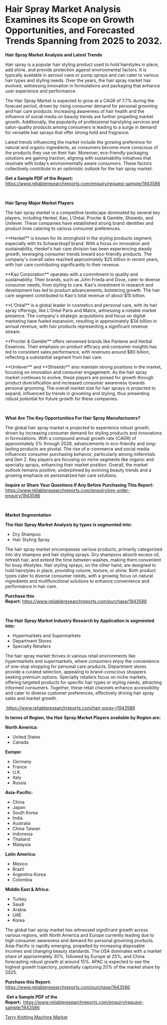<p><h1>Hair Spray Market Analysis Examines its Scope on Growth Opportunities, and Forecasted Trends Spanning from 2025 to 2032.</h1></p><p><strong>Hair Spray Market Analysis and Latest Trends</strong></p>
<p><p>Hair spray is a popular hair styling product used to hold hairstyles in place, add shine, and provide protection against environmental factors. It is typically available in aerosol cans or pump sprays and can cater to various hair types and styling needs. Over the years, the hair spray market has evolved, witnessing innovation in formulations and packaging that enhance user experience and performance.</p><p>The Hair Spray Market is expected to grow at a CAGR of 7.7% during the forecast period, driven by rising consumer demand for personal grooming and hair care products. Increasing awareness of hair health and the influence of social media on beauty trends are further propelling market growth. Additionally, the popularity of professional hairstyling services and salon-quality products among consumers is leading to a surge in demand for versatile hair sprays that offer strong hold and fragrance.</p><p>Latest trends influencing the market include the growing preference for natural and organic ingredients, as consumers become more conscious of the products they use on their hair. Moreover, eco-friendly packaging solutions are gaining traction, aligning with sustainability initiatives that resonate with today’s environmentally aware consumers. These factors collectively contribute to an optimistic outlook for the hair spray market.</p></p>
<p><strong>Get a Sample PDF of the Report:&nbsp;</strong> <a href="https://www.reliableresearchreports.com/enquiry/request-sample/1943586?utm_campaign=2331&utm_medium=2&utm_source=Github&utm_content=ia&utm_term=08022025&utm_id=hair-spray">https://www.reliableresearchreports.com/enquiry/request-sample/1943586</a></p>
<p>&nbsp;</p>
<p><strong>Hair Spray Major Market Players</strong></p>
<p><p>The hair spray market is a competitive landscape dominated by several key players, including Henkel, Kao, L'Oréal, Procter & Gamble, Shiseido, and Unilever. These companies have established strong brand identities and product lines catering to various consumer preferences.</p><p>**Henkel** is known for its stronghold in the styling products segment, especially with its Schwarzkopf brand. With a focus on innovation and sustainability, Henkel's hair care division has been experiencing steady growth, leveraging consumer trends toward eco-friendly products. The company's overall sales reached approximately $25 billion in recent years, with hair care contributing significantly to their revenue.</p><p>**Kao Corporation** operates with a commitment to quality and sustainability. Their brands, such as John Frieda and Dove, cater to diverse consumer needs, from styling to care. Kao's investment in research and development has led to product advancements, bolstering growth. The hair care segment contributed to Kao's total revenue of about $15 billion.</p><p>**L'Oréal** is a global leader in cosmetics and personal care, with its hair spray offerings, like L'Oréal Paris and Matrix, witnessing a notable market presence. The company's strategic acquisitions and focus on digital marketing have fueled expansion, resulting in approximately $34 billion in annual revenue, with hair products representing a significant revenue stream.</p><p>**Procter & Gamble** offers renowned brands like Pantene and Herbal Essences. Their emphasis on product efficacy and consumer insights has led to consistent sales performance, with revenues around $80 billion, reflecting a substantial segment from hair care.</p><p>**Unilever** and **Shiseido** also maintain strong positions in the market, focusing on innovation and consumer engagement. As the hair spray market continues to evolve, these players are poised for growth through product diversification and increased consumer awareness towards personal grooming. The overall market size for hair sprays is projected to expand, influenced by trends in grooming and styling, thus presenting robust potential for future growth for these companies.</p></p>
<p>&nbsp;</p>
<p><strong>What Are The Key Opportunities For Hair Spray Manufacturers?</strong></p>
<p><p>The global hair spray market is projected to experience robust growth, driven by increasing consumer demand for styling products and innovations in formulations. With a compound annual growth rate (CAGR) of approximately 5% through 2028, advancements in eco-friendly and long-lasting products are pivotal. The rise of e-commerce and social media influences consumer purchasing behavior, particularly among millennials and Gen Z. Key players are focusing on niche segments like organic and specialty sprays, enhancing their market position. Overall, the market outlook remains positive, underpinned by evolving beauty trends and a growing emphasis on personalized hair care solutions.</p></p>
<p><strong>Inquire or Share Your Questions If Any Before Purchasing This Report:</strong> <a href="https://www.reliableresearchreports.com/enquiry/pre-order-enquiry/1943586?utm_campaign=2331&utm_medium=2&utm_source=Github&utm_content=ia&utm_term=08022025&utm_id=hair-spray">https://www.reliableresearchreports.com/enquiry/pre-order-enquiry/1943586</a></p>
<p>&nbsp;</p>
<p><strong>Market Segmentation</strong></p>
<p><strong>The Hair Spray Market Analysis by types is segmented into:</strong></p>
<p><ul><li>Dry Shampoo</li><li>Hair Styling Spray</li></ul></p>
<p><p>The hair spray market encompasses various products, primarily categorized into dry shampoo and hair styling sprays. Dry shampoos absorb excess oil, refresh hair, and extend the time between washes, making them convenient for busy lifestyles. Hair styling sprays, on the other hand, are designed to hold hairstyles in place, providing volume, texture, or shine. Both product types cater to diverse consumer needs, with a growing focus on natural ingredients and multifunctional solutions to enhance convenience and performance in hair care.</p></p>
<p><strong>Purchase this Report:&nbsp;</strong><a href="https://www.reliableresearchreports.com/purchase/1943586?utm_campaign=2331&utm_medium=2&utm_source=Github&utm_content=ia&utm_term=08022025&utm_id=hair-spray">https://www.reliableresearchreports.com/purchase/1943586</a></p>
<p>&nbsp;</p>
<p><strong>The Hair Spray Market Industry Research by Application is segmented into:</strong></p>
<p><ul><li>Hypermarkets and Supermarkets</li><li>Department Stores</li><li>Specialty Retailers</li></ul></p>
<p><p>The hair spray market thrives in various retail environments like hypermarkets and supermarkets, where consumers enjoy the convenience of one-stop shopping for personal care products. Department stores provide a curated selection, appealing to brand-conscious shoppers seeking premium options. Specialty retailers focus on niche markets, offering targeted products for specific hair types or styling needs, attracting informed consumers. Together, these retail channels enhance accessibility and cater to diverse customer preferences, effectively driving hair spray sales and market growth.</p></p>
<p><a href="https://www.reliableresearchreports.com/hair-spray-r1943586?utm_campaign=2331&utm_medium=2&utm_source=Github&utm_content=ia&utm_term=08022025&utm_id=hair-spray">&nbsp;https://www.reliableresearchreports.com/hair-spray-r1943586</a></p>
<p><strong>In terms of Region, the Hair Spray Market Players available by Region are:</strong></p>
<p>
    <p> <strong> North America: </strong>
        <ul>
            <li>United States</li>
            <li>Canada</li>
        </ul>
        </p> 
    <p> <strong> Europe: </strong>
        <ul>
            <li>Germany</li>
            <li>France</li>
            <li>U.K.</li>
            <li>Italy</li>
            <li>Russia</li>
        </ul>
        </p> 
    <p> <strong> Asia-Pacific: </strong>
        <ul>
            <li>China</li>
            <li>Japan</li>
            <li>South Korea</li>
            <li>India</li>
            <li>Australia</li>
            <li>China Taiwan</li>
            <li>Indonesia</li>
            <li>Thailand</li>
            <li>Malaysia</li>
        </ul>
        </p> 
    <p> <strong> Latin America: </strong>
        <ul>
            <li>Mexico</li>
            <li>Brazil</li>
            <li>Argentina Korea</li>
            <li>Colombia</li>
        </ul>
        </p> 
    <p> <strong> Middle East & Africa: </strong>
        <ul>
            <li>Turkey</li>
            <li>Saudi</li>
            <li>Arabia</li>
            <li>UAE</li>
            <li>Korea</li>
        </ul>
    </p>
    </p>
<p><p>The global hair spray market has witnessed significant growth across various regions, with North America and Europe currently leading due to high consumer awareness and demand for personal grooming products. Asia-Pacific is rapidly emerging, propelled by increasing disposable incomes and changing beauty standards. The USA dominates with a market share of approximately 30%, followed by Europe at 25%, and China forecasting robust growth at around 15%. APAC is expected to see the highest growth trajectory, potentially capturing 20% of the market share by 2025.</p></p>
<p><strong>Purchase this Report: </strong><a href="https://www.reliableresearchreports.com/purchase/1943586?utm_campaign=2331&utm_medium=2&utm_source=Github&utm_content=ia&utm_term=08022025&utm_id=hair-spray">https://www.reliableresearchreports.com/purchase/1943586</a></p>
<p>&nbsp;<strong>Get a Sample PDF of the Report:&nbsp;&nbsp;</strong><a href="https://www.reliableresearchreports.com/enquiry/request-sample/1943586?utm_campaign=2331&utm_medium=2&utm_source=Github&utm_content=ia&utm_term=08022025&utm_id=hair-spray">https://www.reliableresearchreports.com/enquiry/request-sample/1943586</a></p>
<p><strong></strong></p>
<p><p><a href="https://github.com/domoniqueluoma76/Market-Research-Report-List-1/blob/main/terry-knitting-machine-market.md?utm_campaign=2331&utm_medium=2&utm_source=Github&utm_content=ia&utm_term=08022025&utm_id=hair-spray">Terry Knitting Machine Market</a></p></p>